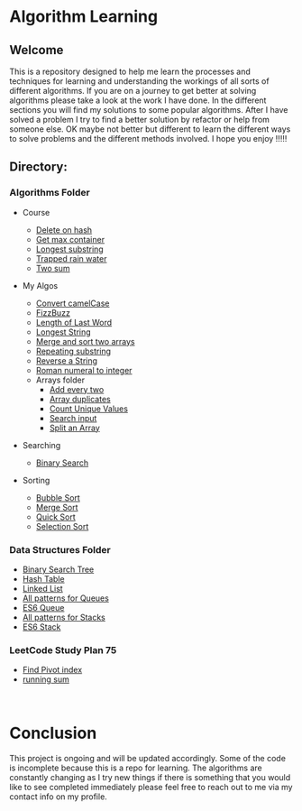 # Algorithm Learning

## Welcome

This is a repository designed to help me learn the processes and techniques for learning and understanding the workings of all sorts of different algorithms. If you are on a journey to get better at solving algorithms please take a look at the work I have done. In the different sections you will find my solutions to some popular algorithms. After I have solved a problem I try to find a better solution by refactor or help from someone else. OK maybe not better but different to learn the different ways to solve problems and the different methods involved. I hope you enjoy !!!!!

## Directory:

### Algorithms Folder

- Course
  - [Delete on hash](algorithms/Course/deleteOnHash.js)
  - [Get max container](algorithms/Course/getMaxContainer.js)
  - [Longest substring](algorithms/Course/longestSubstring.js)
  - [Trapped rain water](algorithms/Course/trappedRainwater.js)
  - [Two sum](algorithms/Course/twoSum.js)
- My Algos

  - [Convert camelCase](algorithms/myAlgos/convertCamelcase.js)
  - [FizzBuzz](algorithms/myAlgos/fizzBuzz.js)
  - [Length of Last Word](algorithms/myAlgos/LengthOfLastWord.js)
  - [Longest String](algorithms/myAlgos/longestString.js)
  - [Merge and sort two arrays](algorithms/myAlgos/mergeAndSort.js)
  - [Repeating substring](algorithms/myAlgos/repeatingSubstring.js)
  - [Reverse a String](algorithms/myAlgos/reverseString.js)
  - [Roman numeral to integer](algorithms/myAlgos/romanToInt.js)
  - Arrays folder
    - [Add every two](algorithms/myAlgos/Arrays/AddEverTwo.js)
    - [Array duplicates](algorithms/myAlgos/Arrays/arrayDuplicates.js)
    - [Count Unique Values](algorithms/myAlgos/Arrays/countUniqueValues.js)
    - [Search input ](algorithms/myAlgos/Arrays/searchInput.js)
    - [Split an Array](algorithms/myAlgos/splitArray.js)

- Searching
  - [Binary Search](algorithms/searching/binarySearch.js)
- Sorting
  - [Bubble Sort](algorithms/sorting/bubbleSort.js)
  - [Merge Sort](algorithms/sorting/mergeSort.js)
  - [Quick Sort](algorithms/sorting/quicksort.js)
  - [Selection Sort](algorithms/sorting/selectionSort.js)

### Data Structures Folder

- [Binary Search Tree](dataStructures/bsTreesSolution.js)
- [Hash Table](dataStructures/hashTable.js)
- [Linked List](dataStructures/linkedListSolution.js)
- [All patterns for Queues](dataStructures/queuesInAllPatterns.js)
- [ES6 Queue](dataStructures/queues.js)
- [All patterns for Stacks](dataStructures/stacksInAllPatterns.js)
- [ES6 Stack](dataStructures/stacks.js)

### LeetCode Study Plan 75

- [Find Pivot index ](LeetCodeStudyPlan/FindPivotIndex.js)
- [running sum ](LeetCodeStudyPlan/runningSum.js)

<br>

# Conclusion

This project is ongoing and will be updated accordingly. Some of the code is incomplete because this is a repo for learning. The algorithms are constantly changing as I try new things if there is something that you would like to see completed immediately please feel free to reach out to me via my contact info on my profile.
